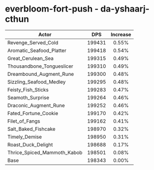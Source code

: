 # everbloom-fort-push - da-yshaarj-cthun
| Actor | DPS | Increase |
|---|:---:|:---:|
|Revenge_Served_Cold|199431|0.55%|
|Aromatic_Seafood_Platter|199418|0.54%|
|Great_Cerulean_Sea|199315|0.49%|
|Thousandbone_Tongueslicer|199310|0.49%|
|Dreambound_Augment_Rune|199300|0.48%|
|Sizzling_Seafood_Medley|199295|0.48%|
|Feisty_Fish_Sticks|199283|0.47%|
|Seamoth_Surprise|199264|0.46%|
|Draconic_Augment_Rune|199252|0.46%|
|Fated_Fortune_Cookie|199170|0.42%|
|Filet_of_Fangs|199162|0.41%|
|Salt_Baked_Fishcake|198970|0.32%|
|Timely_Demise|198950|0.31%|
|Roast_Duck_Delight|198688|0.17%|
|Thrice_Spiced_Mammoth_Kabob|198501|0.08%|
|Base|198343|0.00%|
